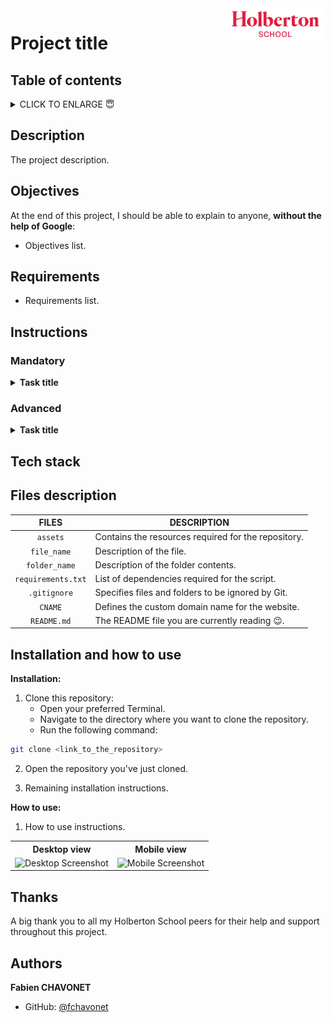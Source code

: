 <img height="50" align="right" src="https://raw.githubusercontent.com/fchavonet/fchavonet/refs/heads/main/assets/images/logo-holberton_school.webp" alt="Holberton School logo">

# Project title

## Table of contents

<details>
    <summary>
        CLICK TO ENLARGE 😇
    </summary>
    <a href="#description">Description</a>
    <br>
    <a href="#objectives">Objectives</a>
    <br>
    <a href="#requirements">Requirements</a>
    <br>
    <a href="#instructions">Instructions</a>
    <br>
    <a href="#tech-stack">Tech stack</a>
    <br>
    <a href="#files-description">Files description</a>
    <br>
    <a href="#installation_and_how_to_use">Installation and how to use</a>
    <br>
    <a href="#thanks">Thanks</a>
    <br>
    <a href="#authors">Authors</a>
</details>

## <span id="description">Description</span>

The project description.

## <span id="objectives">Objectives</span>

At the end of this project, I should be able to explain to anyone, **without the help of Google**:

- Objectives list.

## <span id="requirements">Requirements</span>

- Requirements list.

## <span id="instructions">Instructions</span>

### Mandatory

<details>
	<summary>
		<b>Task title</b>
	</summary>
	<br>

Task instructions.

#
**Repo:**
- GitHub repository: `repository_name`.
- Directory: `directory_name`.
- File: `file_name`.
<hr>
</details>

### Advanced

<details>
	<summary>
		<b>Task title</b>
	</summary>
	<br>

Task instructions.

#
**Repo:**
- GitHub repository: `repository_name`.
- Directory: `directory_name`.
- File: `file_name`.
<hr>
</details>

## <span id="tech-stack">Tech stack</span>

<p align="left">
</p>

## <span id="files-description">Files description</span>

| **FILES**         | **DESCRIPTION**                                     |
| :---------------: | --------------------------------------------------- |
| `assets`          | Contains the resources required for the repository. |
| `file_name`       | Description of the file.                            |
| `folder_name`     | Description of the folder contents.                 |
| `requirements.txt`| List of dependencies required for the script.       |
| `.gitignore`      | Specifies files and folders to be ignored by Git.   |
| `CNAME`           | Defines the custom domain name for the website.     |
| `README.md`       | The README file you are currently reading 😉.       |

## <span id="installation_and_how_to_use">Installation and how to use</span>

**Installation:**

1. Clone this repository:
    - Open your preferred Terminal.
    - Navigate to the directory where you want to clone the repository.
    - Run the following command:

```bash
git clone <link_to_the_repository>
```

2. Open the repository you've just cloned.

3. Remaining installation instructions.

**How to use:**

1. How to use instructions.

<table>
    <tr>
        <th align="center">Desktop view</th>
        <th align="center">Mobile view</th>
    </tr>
    <tr valign="top">
        <td align="center">
            <picture>
                <source media="(prefers-color-scheme: dark)" srcset="">
                <source media="(prefers-color-scheme: light)" srcset="">
                <img width="100%" src="" alt="Desktop Screenshot">
            </picture>
        </td>
        <td align="center">
            <picture>
                <source media="(prefers-color-scheme: dark)" srcset="">
                <source media="(prefers-color-scheme: light)" srcset="">
                <img width="100%" src="" alt="Mobile Screenshot">
            </picture>
        </td>
    </tr>
</table>

## <span id="thanks">Thanks</span>

A big thank you to all my Holberton School peers for their help and support throughout this project.

## <span id="authors">Authors</span>

**Fabien CHAVONET**
- GitHub: [@fchavonet](https://github.com/fchavonet)
